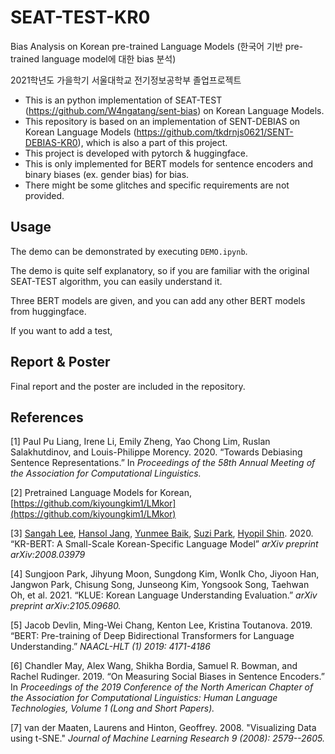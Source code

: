# SEAT-TEST-KR0

Bias Analysis on Korean pre-trained Language Models (한국어 기반 pre-trained language model에 대한 bias 분석)

2021학년도 가을학기 서울대학교 전기정보공학부 졸업프로젝트 

- This is an python implementation of SEAT-TEST (https://github.com/W4ngatang/sent-bias) on Korean Language Models.
- This repository is based on an implementation of SENT-DEBIAS on Korean Language Models (https://github.com/tkdrnjs0621/SENT-DEBIAS-KR0), which is also a part of this project.
- This project is developed with pytorch & huggingface.
- This is only implemented for BERT models for sentence encoders and binary biases (ex. gender bias) for bias.
- There might be some glitches and specific requirements are not provided.

## Usage
The demo can be demonstrated by executing `DEMO.ipynb`.

The demo is quite self explanatory, so if you are familiar with the original SEAT-TEST algorithm, you can easily understand it.

Three BERT models are given, and you can add any other BERT models from huggingface.

If you want to add a test,


## Report & Poster
Final report and the poster are included in the repository.

## References

[1] Paul Pu Liang, Irene Li, Emily Zheng, Yao Chong Lim, Ruslan Salakhutdinov, and Louis-Philippe Morency. 2020. “Towards Debiasing Sentence Representations.” In _Proceedings of the 58th Annual Meeting of the Association for Computational Linguistics._

[2] Pretrained Language Models for Korean, [https://github.com/kiyoungkim1/LMkor](https://github.com/kiyoungkim1/LMkor)

[3] [Sangah Lee](https://arxiv.org/search/cs?searchtype=author&query=Lee%2C+S), [Hansol Jang](https://arxiv.org/search/cs?searchtype=author&query=Jang%2C+H), [Yunmee Baik](https://arxiv.org/search/cs?searchtype=author&query=Baik%2C+Y), [Suzi Park](https://arxiv.org/search/cs?searchtype=author&query=Park%2C+S), [Hyopil Shin](https://arxiv.org/search/cs?searchtype=author&query=Shin%2C+H). 2020. “KR-BERT: A Small-Scale Korean-Specific Language Model” _arXiv preprint arXiv:2008.03979_

[4] Sungjoon Park, Jihyung Moon, Sungdong Kim, WonIk Cho, Jiyoon Han, Jangwon Park, Chisung Song, Junseong Kim, Yongsook Song, Taehwan Oh, et al. 2021. “KLUE: Korean Language Understanding Evaluation.” _arXiv preprint arXiv:2105.09680._

[5] Jacob Devlin, Ming-Wei Chang, Kenton Lee, Kristina Toutanova. 2019. “BERT: Pre-training of Deep Bidirectional Transformers for Language Understanding.” _NAACL-HLT (1) 2019: 4171-4186_

[6] Chandler May, Alex Wang, Shikha Bordia, Samuel R. Bowman, and Rachel Rudinger. 2019. “On Measuring Social Biases in Sentence Encoders.” In _Proceedings of the 2019 Conference of the North American Chapter of the Association for Computational Linguistics: Human Language Technologies, Volume 1 (Long and Short Papers)._

[7] van der Maaten, Laurens and Hinton, Geoffrey. 2008. "Visualizing Data using t-SNE." _Journal of Machine Learning Research 9 (2008): 2579--2605._
